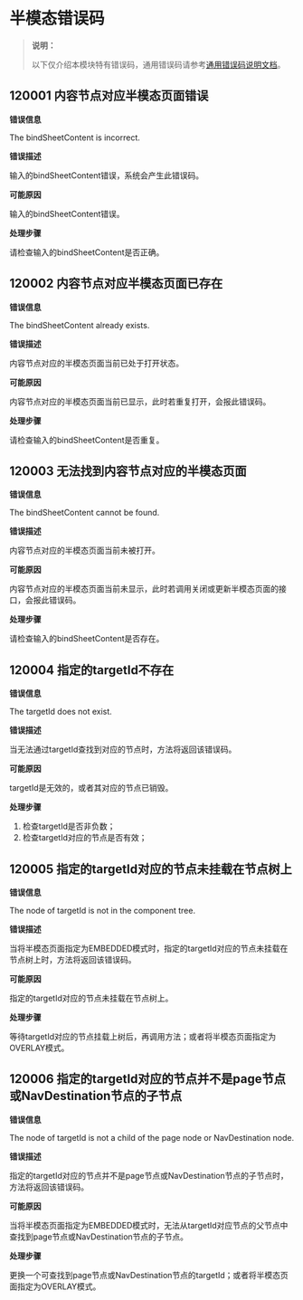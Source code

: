 # 半模态错误码
<!--Kit: ArkUI-->
<!--Subsystem: ArkUI-->
<!--Owner: @CCFFWW-->
<!--SE: @yangfan229-->
<!--TSE: @lxl007-->

> **说明：**
>
> 以下仅介绍本模块特有错误码，通用错误码请参考[通用错误码说明文档](../errorcode-universal.md)。

## 120001 内容节点对应半模态页面错误

**错误信息**

The bindSheetContent is incorrect.

**错误描述**

输入的bindSheetContent错误，系统会产生此错误码。

**可能原因**

输入的bindSheetContent错误。

**处理步骤**

请检查输入的bindSheetContent是否正确。

## 120002 内容节点对应半模态页面已存在

**错误信息**

The bindSheetContent already exists.

**错误描述**

内容节点对应的半模态页面当前已处于打开状态。

**可能原因**

内容节点对应的半模态页面当前已显示，此时若重复打开，会报此错误码。

**处理步骤**

请检查输入的bindSheetContent是否重复。

## 120003 无法找到内容节点对应的半模态页面

**错误信息**

The bindSheetContent cannot be found.

**错误描述**

内容节点对应的半模态页面当前未被打开。

**可能原因**

内容节点对应的半模态页面当前未显示，此时若调用关闭或更新半模态页面的接口，会报此错误码。

**处理步骤**

请检查输入的bindSheetContent是否存在。

## 120004 指定的targetId不存在

**错误信息**

The targetId does not exist.

**错误描述**

当无法通过targetId查找到对应的节点时，方法将返回该错误码。

**可能原因**

targetId是无效的，或者其对应的节点已销毁。

**处理步骤**

1. 检查targetId是否非负数；
2. 检查targetId对应的节点是否有效；

## 120005 指定的targetId对应的节点未挂载在节点树上

**错误信息**

The node of targetId is not in the component tree.

**错误描述**

当将半模态页面指定为EMBEDDED模式时，指定的targetId对应的节点未挂载在节点树上时，方法将返回该错误码。

**可能原因**

指定的targetId对应的节点未挂载在节点树上。

**处理步骤**

等待targetId对应的节点挂载上树后，再调用方法；或者将半模态页面指定为OVERLAY模式。

## 120006 指定的targetId对应的节点并不是page节点或NavDestination节点的子节点

**错误信息**

The node of targetId is not a child of the page node or NavDestination node.

**错误描述**

指定的targetId对应的节点并不是page节点或NavDestination节点的子节点时，方法将返回该错误码。

**可能原因**

当将半模态页面指定为EMBEDDED模式时，无法从targetId对应节点的父节点中查找到page节点或NavDestination节点的子节点。

**处理步骤**

更换一个可查找到page节点或NavDestination节点的targetId；或者将半模态页面指定为OVERLAY模式。
